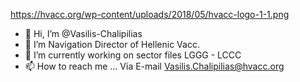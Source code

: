 https://hvacc.org/wp-content/uploads/2018/05/hvacc-logo-1-1.png



- 👋 Hi, I’m @Vasilis-Chalipilias
- 👀 I’m Navigation Director of Hellenic Vacc.
- 🌱 I’m currently working on sector files LGGG - LCCC
- 📫 How to reach me ... Via E-mail Vasilis.Chalipilias@hvacc.org

<!---
Vasilis-Chalipilias/Vasilis-Chalipilias is a ✨ special ✨ repository because its `README.md` (this file) appears on your GitHub profile.
You can click the Preview link to take a look at your changes.
--->

